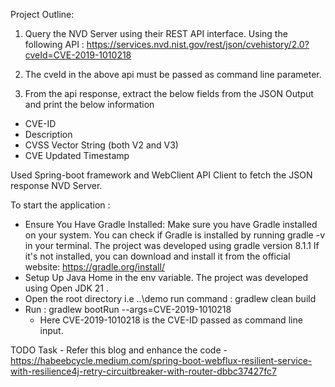 Project Outline:
1. Query the NVD Server using their REST API interface.
  Using the following API : https://services.nvd.nist.gov/rest/json/cvehistory/2.0?cveId=CVE-2019-1010218

2. The cveId in the above api must be passed  as command line parameter.

3. From the api response, extract the below fields from the JSON Output and print the below information
- CVE-ID
- Description
- CVSS Vector String (both V2 and V3)
- CVE Updated Timestamp

Used Spring-boot framework and WebClient API Client to fetch the JSON response NVD Server.

To start the application :
- Ensure You Have Gradle Installed: Make sure you have Gradle installed on your system.
  You can check if Gradle is installed by running gradle -v in your terminal.
  The project was developed using gradle version 8.1.1
  If it's not installed, you can download and install it from the official website: https://gradle.org/install/
- Setup Up Java Home in the env variable. The project was developed using Open JDK 21 .
- Open the root directory i.e ..\demo run command : gradlew clean build
- Run : gradlew bootRun --args=CVE-2019-1010218
    - Here CVE-2019-1010218 is the CVE-ID passed as command line input.

TODO Task - Refer this blog and enhance the code - https://habeebcycle.medium.com/spring-boot-webflux-resilient-service-with-resilience4j-retry-circuitbreaker-with-router-dbbc37427fc7
